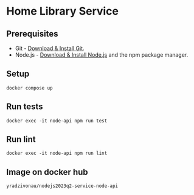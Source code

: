 # Home Library Service

## Prerequisites

- Git - [Download & Install Git](https://git-scm.com/downloads).
- Node.js - [Download & Install Node.js](https://nodejs.org/en/download/) and the npm package manager.

## Setup
```
docker compose up
```

## Run tests

```
docker exec -it node-api npm run test
```

## Run lint

```
docker exec -it node-api npm run lint
```

## Image on docker hub

```
yradzivonau/nodejs2023q2-service-node-api
```